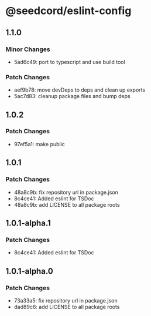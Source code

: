 # @seedcord/eslint-config

## 1.1.0

### Minor Changes

- 5ad6c49: port to typescript and use build tool

### Patch Changes

- aef9b78: move devDeps to deps and clean up exports
- 5ac7d83: cleanup package files and bump deps

## 1.0.2

### Patch Changes

- 97ef5a1: make public

## 1.0.1

### Patch Changes

- 48a8c9b: fix repository url in package.json
- 8c4ce41: Added eslint for TSDoc
- 48a8c9b: add LICENSE to all package roots

## 1.0.1-alpha.1

### Patch Changes

- 8c4ce41: Added eslint for TSDoc

## 1.0.1-alpha.0

### Patch Changes

- 73a33a5: fix repository url in package.json
- dad89c6: add LICENSE to all package roots
